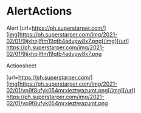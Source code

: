 # AlertActions

Alert
[url=https://ph.superstarper.com/][img]https://ph.superstarper.com/img/2021-02/01/9ijxhojlftm19qtb4advpw8x7.png[/img][/url]
https://ph.superstarper.com/img/2021-02/01/9ijxhojlftm19qtb4advpw8x7.png

Actionsheet

[url=https://ph.superstarper.com/][img]https://ph.superstarper.com/img/2021-02/01/vp9f8ufyk054mrxieztwazumt.png[/img][/url]
https://ph.superstarper.com/img/2021-02/01/vp9f8ufyk054mrxieztwazumt.png
